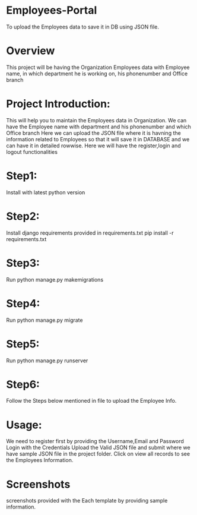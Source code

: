 # Employees-Portal
To upload the Employees data to save it in DB using JSON file.
# Overview
This project will be having the Organization Employees data with Employee name, in which department he is working on, his phonenumber and Office branch

# Project Introduction:
This will help you to maintain the Employees data in Organization.
We can have the Employee name with department and his phonenumber and which Office branch
Here we can upload the JSON file where it is havning the information related to Employees so that it will save it in DATABASE and we can have it in detailed rowwise.
Here we will have the register,login and logout functionalities

# Step1:
Install with latest python version

# Step2:
Install django requirements provided in requirements.txt
pip install -r requirements.txt

# Step3:
Run python manage.py makemigrations

# Step4:
Run python manage.py migrate

# Step5:
Run python manage.py runserver

# Step6:
Follow the Steps below mentioned in file to upload the Employee Info.

# Usage:
We need to register first by providing the Username,Email and Password
Login with the Credentials
Upload the Valid JSON file and submit where we have sample JSON file in the project folder.
Click on view all records to see the Employees Information.

# Screenshots
screenshots provided with the Each template by providing sample information.
